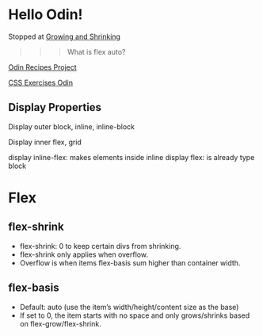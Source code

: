 # Hello Odin! 

Stopped at [Growing and Shrinking](https://www.theodinproject.com/lessons/foundations-growing-and-shrinking)
>>> What is flex auto?



[Odin Recipes Project](https://github.com/AntonioMarcel/odin-recipes)

[CSS Exercises Odin](https://github.com/AntonioMarcel/css-exercises-odin)

## Display Properties
Display outer
block, inline, inline-block

Display inner
flex, grid

display inline-flex: makes elements inside inline
display flex: is already type block

# Flex

## flex-shrink
- flex-shrink: 0 to keep certain divs from shrinking.
- flex-shrink only applies when overflow.
- Overflow is when items flex-basis sum higher than container width.

## flex-basis
- Default: auto (use the item’s width/height/content size as the base)
- If set to 0, the item starts with no space and only grows/shrinks based on flex-grow/flex-shrink.

